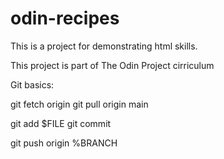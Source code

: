 # odin-recipes

This is a project for demonstrating html skills.

This project is part of The Odin Project cirriculum

Git basics:

git fetch origin
git pull origin main

git add $FILE
git commit

git push origin %BRANCH